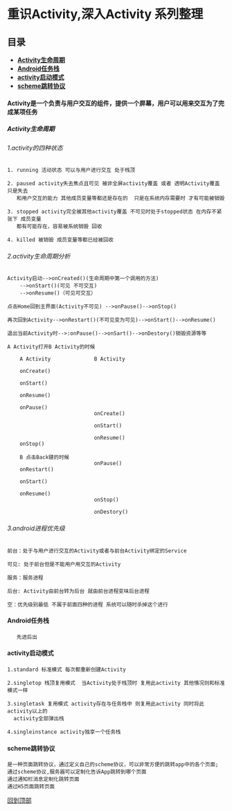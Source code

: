# 重识Activity,深入Activity 系列整理
## 目录
* [**Activity生命周期**](#Activity生命周期)
* [**Android任务栈**](#Android任务栈)
* [**activity启动模式**](#activity启动模式)
* [**scheme跳转协议**](#scheme跳转协议)

#### Activity是一个负责与用户交互的组件，提供一个屏幕，用户可以用来交互为了完成某项任务	
##### Activity生命周期
  
###### 1.activity的四种状态    
	1. running 活动状态 可以与用户进行交互 处于栈顶
		
	2. paused activity失去焦点且可见 被非全屏activity覆盖 或者 透明Activity覆盖 只是失去
	   和用户交互的能力 其他成员变量等都还是存在的  只是在系统内存需要时 才有可能被销毁
		
	3. stopped activity完全被其他activity覆盖 不可见时处于stopped状态 在内存不紧张下 成员变量
	   都有可能存在，容易被系统销毁 回收
		
	4. killed 被销毁 成员变量等都已经被回收
		
###### 2.activity生命周期分析   
	Activity启动-->onCreated()(生命周期中第一个调用的方法)
		-->onStart()(可见 不可交互)
		-->onResume()（可见可交互）
					
	点击Home回到主界面(Activity不可见) -->onPause()-->onStop()
		
	再次回到Activity-->onRestart()(不可见变为可见)-->onStart()-->onResume()
		
	退出当前Activity时-->:onPause()-->onSart()-->onDestory()销毁资源等等
	
	A Activity打开B Activity的时候
	
        A Activity              B Activity
        
        onCreate()
        
        onStart()
        
        onResume()
        
        onPause()               
                                onCreate()
                                
                                onStart()
                                
                                onResume()
        onStop()
        
        B 点击Back键的时候
                                onPause()
        onRestart()
        
        onStart()
        
        onResume()
                                onStop()
                                
                                onDestory()
	
###### 3.android进程优先级 
    前台：处于与用户进行交互的Activity或者与前台Activity绑定的Service
    
    可见: 处于前台但是不能用户用交互的Activity
    
    服务：服务进程
    
    后台: Activity由前台转为后台 就由前台进程变味后台进程
    
    空：优先级别最低 不属于前面四种的进程 系统可以随时杀掉这个进行


    
#### Android任务栈
       先进后出
#### activity启动模式
	1.standard 标准模式 每次都重新创建Activity
	
	2.singletop 栈顶复用模式  当Activity处于栈顶时 复用此activity 其他情况则和标准模式一样
	
	3.singletask 复用模式 activity存在与任务栈中 则复用此activity 同时将此activity以上的
	  activity全部弹出栈
	  
	4.singleinstance activity独享一个任务栈
	
#### scheme跳转协议
	是一种页面跳转协议，通过定义自己的scheme协议，可以非常方便的跳转app中的各个页面;
	通过scheme协议,服务器可以定制化告诉App跳转到哪个页面
	通过通知栏消息定制化跳转页面
	通过H5页面跳转页面
	

[回到顶部](#目录)